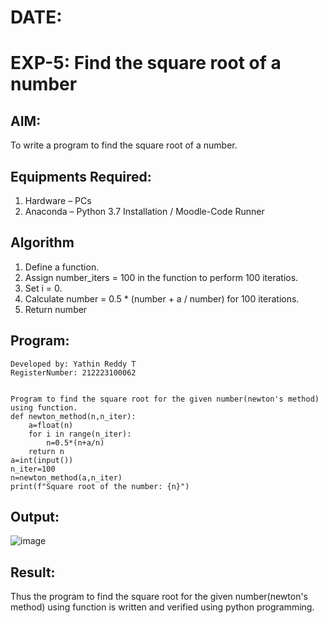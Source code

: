 # DATE:
# EXP-5: Find the square root of a number

## AIM:
To write a program to find the square root of a number.

## Equipments Required:
1. Hardware – PCs
2. Anaconda – Python 3.7 Installation / Moodle-Code Runner

## Algorithm
1. Define a function.
2. Assign number_iters = 100 in the function to perform 100 iteratios.
3. Set i = 0.
4. Calculate  number = 0.5 * (number + a / number) for 100 iterations.
5. Return number

## Program:
```
Developed by: Yathin Reddy T
RegisterNumber: 212223100062 


Program to find the square root for the given number(newton's method) using function.
def newton_method(n,n_iter):
    a=float(n)
    for i in range(n_iter):
        n=0.5*(n+a/n)
    return n
a=int(input())
n_iter=100
n=newton_method(a,n_iter)
print(f"Square root of the number: {n}")

```

## Output:
![image](https://github.com/user-attachments/assets/64a74d50-2f0d-4944-a84b-9385cc47ffda)




## Result:
Thus the program to find the square root for the given number(newton's method) using function is written and verified using python programming.
